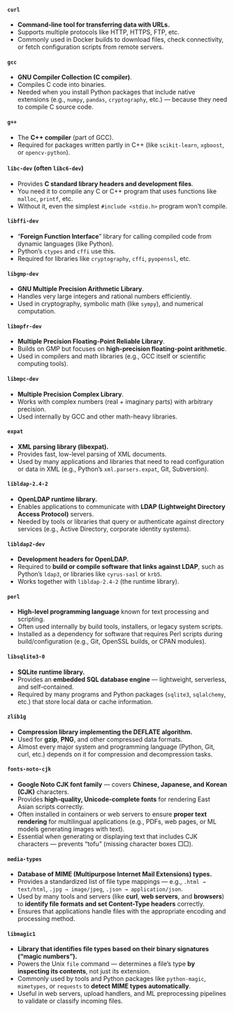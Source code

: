 #### `curl`
- **Command-line tool for transferring data with URLs.**
- Supports multiple protocols like HTTP, HTTPS, FTP, etc.
- Commonly used in Docker builds to download files, check connectivity, or fetch configuration scripts from remote servers.

#### `gcc`
- **GNU Compiler Collection (C compiler)**.
- Compiles C code into binaries.
- Needed when you install Python packages that include native extensions (e.g., `numpy`, `pandas`, `cryptography`, etc.) — because they need to compile C source code.

#### `g++`
- The **C++ compiler** (part of GCC).
- Required for packages written partly in C++ (like `scikit-learn`, `xgboost`, or `opencv-python`).

#### `libc-dev` (often `libc6-dev`)
- Provides **C standard library headers and development files**.
- You need it to compile any C or C++ program that uses functions like `malloc`, `printf`, etc.
- Without it, even the simplest `#include <stdio.h>` program won’t compile.

#### `libffi-dev`
- “**Foreign Function Interface**” library for calling compiled code from dynamic languages (like Python).
- Python’s `ctypes` and `cffi` use this.
- Required for libraries like `cryptography`, `cffi`, `pyopenssl`, etc.

#### `libgmp-dev`
- **GNU Multiple Precision Arithmetic Library**.
- Handles very large integers and rational numbers efficiently.
- Used in cryptography, symbolic math (like `sympy`), and numerical computation.

#### `libmpfr-dev`
- **Multiple Precision Floating-Point Reliable Library**.
- Builds on GMP but focuses on **high-precision floating-point arithmetic**.
- Used in compilers and math libraries (e.g., GCC itself or scientific computing tools).

#### `libmpc-dev`
- **Multiple Precision Complex Library**.
- Works with complex numbers (real + imaginary parts) with arbitrary precision.
- Used internally by GCC and other math-heavy libraries.

#### `expat`
- **XML parsing library (libexpat).**
- Provides fast, low-level parsing of XML documents.
- Used by many applications and libraries that need to read configuration or data in XML (e.g., Python’s `xml.parsers.expat`, Git, Subversion).

#### `libldap-2.4-2`
- **OpenLDAP runtime library.**
- Enables applications to communicate with **LDAP (Lightweight Directory Access Protocol)** servers.
- Needed by tools or libraries that query or authenticate against directory services (e.g., Active Directory, corporate identity systems).

#### `libldap2-dev`
- **Development headers for OpenLDAP.**
- Required to **build or compile software that links against LDAP**, such as Python’s `ldap3`, or libraries like `cyrus-sasl` or `krb5`.
- Works together with `libldap-2.4-2` (the runtime library).

#### `perl`
- **High-level programming language** known for text processing and scripting.
- Often used internally by build tools, installers, or legacy system scripts.
- Installed as a dependency for software that requires Perl scripts during build/configuration (e.g., Git, OpenSSL builds, or CPAN modules).

#### `libsqlite3-0`
- **SQLite runtime library.**
- Provides an **embedded SQL database engine** — lightweight, serverless, and self-contained.
- Required by many programs and Python packages (`sqlite3`, `sqlalchemy`, etc.) that store local data or cache information.

#### `zlib1g`
- **Compression library implementing the DEFLATE algorithm.**
- Used for **gzip**, **PNG**, and other compressed data formats.
- Almost every major system and programming language (Python, Git, curl, etc.) depends on it for compression and decompression tasks.

#### `fonts-noto-cjk`
- **Google Noto CJK font family** — covers **Chinese, Japanese, and Korean (CJK)** characters.
- Provides **high-quality, Unicode-complete fonts** for rendering East Asian scripts correctly.
- Often installed in containers or web servers to ensure **proper text rendering** for multilingual applications (e.g., PDFs, web pages, or ML models generating images with text).
- Essential when generating or displaying text that includes CJK characters — prevents “tofu” (missing character boxes □□).

#### `media-types`
- **Database of MIME (Multipurpose Internet Mail Extensions) types.**
- Provides a standardized list of file type mappings — e.g., `.html → text/html`, `.jpg → image/jpeg`, `.json → application/json`.
- Used by many tools and servers (like **curl**, **web servers**, and **browsers**) to **identify file formats and set Content-Type headers** correctly.
- Ensures that applications handle files with the appropriate encoding and processing method.

#### `libmagic1`
- **Library that identifies file types based on their binary signatures (“magic numbers”).**
- Powers the Unix `file` command — determines a file’s type **by inspecting its contents**, not just its extension.
- Commonly used by tools and Python packages like `python-magic`, `mimetypes`, or `requests` to **detect MIME types automatically**.
- Useful in web servers, upload handlers, and ML preprocessing pipelines to validate or classify incoming files.

